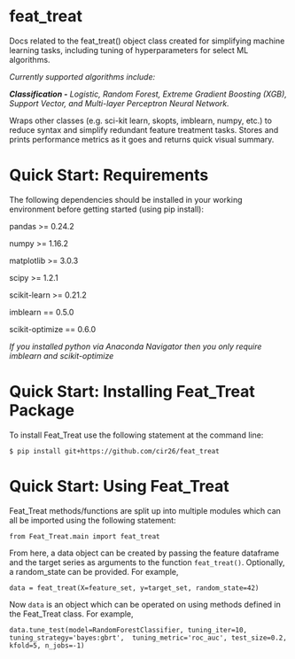 # feat_treat
Docs related to the feat_treat() object class created for simplifying machine learning tasks, including tuning of hyperparameters for select ML algorithms.

*Currently supported algorithms include:*

***Classification -*** *Logistic, Random Forest, Extreme Gradient Boosting (XGB), Support Vector, and Multi-layer Perceptron Neural Network.*

Wraps other classes (e.g. sci-kit learn, skopts, imblearn, numpy, etc.) to reduce syntax and simplify redundant feature treatment tasks.
Stores and prints performance metrics as it goes and returns quick visual summary.


# Quick Start: Requirements
The following dependencies should be installed in your working environment before getting started (using pip install): 

pandas >= 0.24.2 

numpy >= 1.16.2

matplotlib >= 3.0.3

scipy >= 1.2.1

scikit-learn >= 0.21.2

imblearn == 0.5.0

scikit-optimize == 0.6.0

*If you installed python via Anaconda Navigator then you only require imblearn and scikit-optimize*


# Quick Start: Installing Feat_Treat Package
To install Feat_Treat use the following statement at the command line:

``` 
$ pip install git+https://github.com/cir26/feat_treat 
```


# Quick Start: Using Feat_Treat
Feat_Treat methods/functions are split up into multiple modules which can all be imported using the following statement:

``` 
from Feat_Treat.main import feat_treat
```

From here, a data object can be created by passing the feature dataframe and the target series as arguments to the function `feat_treat()`. Optionally, a random_state can be provided. For example,

``` 
data = feat_treat(X=feature_set, y=target_set, random_state=42) 
```

Now `data` is an object which can be operated on using methods defined in the Feat_Treat class. 
For example,

```
data.tune_test(model=RandomForestClassifier, tuning_iter=10, tuning_strategy='bayes:gbrt',  tuning_metric='roc_auc', test_size=0.2, kfold=5, n_jobs=-1)
```

